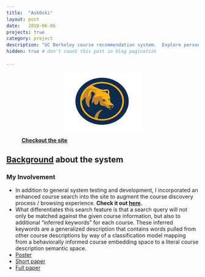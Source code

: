 ```yaml
---
title:  "AskOski"
layout: post
date:   2018-06-06
projects: true
category: project
description: "UC Berkeley course recommendation system.  Explore personalized course suggestions based on historic enrollments."
hidden: true # don't count this post in blog pagination

---
```


<figure>
<a href="https://askoski.berkeley.edu">
	<img src="/assets/images/featured_images/askoski.png" style="width:250px; height:150px; display: block;
  		margin-left: auto;
  		margin-right: auto;
  		width: 50%;">
  	<figcaption> <h4> Checkout the site </h4> </figcaption>
</a>
</figure>

## [Background]({{site.url}}/assets/files/askoski_brochure.pdf) about the system

### My Involvement 

- In addition to general system testing and development, I incorporated an enhanced course search into the site to augment the course discovery process / browsing experience. **Check it out [here](https://askoski.berkeley.edu:1380/search).**
- What differentiates this search feature is that a search query will not only be matched against the given course information, but also to additional “inferred keywords” for each course.  These inferred keywords are a generalized description that contains words pulled from other course descriptions by way of a classification model mapping from a behaviorally informed course embedding space to a literal course description semantic space.  
- [Poster]({{site.url}}/assets/files/EDM-poster.pdf)
- [Short paper]({{site.url}}/assets/files/EDM-paper.pdf)
- [Full paper]({{site.url}}/assets/files/EC-TEL-paper.pdf)
<!-- - Tools used -->
<!-- - What makes this course catalog “intelligent” is that a search query will not only be matched against course titles and descriptions, but also to additional “inferred keywords” for each course.  The inferred keywords are a machine learning model’s prediction as to what a class is about based on its true description and its mathematical representation learned from student behavior, intending to capture a semantic portrayal of courses beyond university catalog descriptions.  -->

<!-- More details [here]({{site.url}}/assets/files/research-poster-final.pdf). --> 
